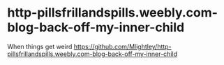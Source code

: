 http-pillsfrillandspills.weebly.com-blog-back-off-my-inner-child
================================================================

When things get weird 
https://github.com/Mlightley/http-pillsfrillandspills.weebly.com-blog-back-off-my-inner-child
